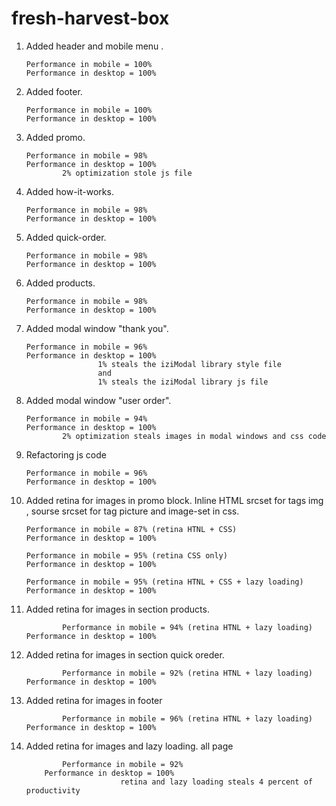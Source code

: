 # fresh-harvest-box

1.  Added header and mobile menu .

        Performance in mobile = 100%
        Performance in desktop = 100%

2.  Added footer.

        Performance in mobile = 100%
        Performance in desktop = 100%

3.  Added promo.

        Performance in mobile = 98%
        Performance in desktop = 100%
        		2% optimization stole js file

4.  Added how-it-works.

        Performance in mobile = 98%
        Performance in desktop = 100%

5.  Added quick-order.

        Performance in mobile = 98%
        Performance in desktop = 100%

6.  Added products.

        Performance in mobile = 98%
        Performance in desktop = 100%

7.  Added modal window "thank you".

        Performance in mobile = 96%
        Performance in desktop = 100%
        				1% steals the iziModal library style file
        				and
        				1% steals the iziModal library js file

8.  Added modal window "user order".

        Performance in mobile = 94%
        Performance in desktop = 100%
        		2% optimization steals images in modal windows and css code

9.  Refactoring js code

        Performance in mobile = 96%
        Performance in desktop = 100%

10. Added retina for images in promo block. Inline HTML srcset for tags img , sourse srcset for tag picture and image-set in css.

        Performance in mobile = 87% (retina HTNL + CSS)
        Performance in desktop = 100%

        Performance in mobile = 95% (retina CSS only)
        Performance in desktop = 100%

        Performance in mobile = 95% (retina HTNL + CSS + lazy loading)
        Performance in desktop = 100%

11. Added retina for images in section products.

        		Performance in mobile = 94% (retina HTNL + lazy loading)
        Performance in desktop = 100%

12. Added retina for images in section quick oreder.

        		Performance in mobile = 92% (retina HTNL + lazy loading)
        Performance in desktop = 100%

13. Added retina for images in footer

        		Performance in mobile = 96% (retina HTNL + lazy loading)
        Performance in desktop = 100%

14. Added retina for images and lazy loading. all page

        		Performance in mobile = 92%
            Performance in desktop = 100%
        				     retina and lazy loading steals 4 percent of productivity
